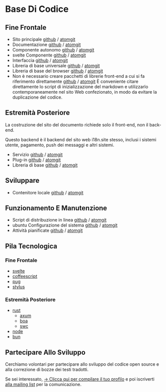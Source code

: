 # Base Di Codice

## Fine Frontale

* Sito principale [github](https://github.com/i18n-site/site) / [atomgit](https://atomgit.com/i18n/proto)
* Documentazione [github](https://github.com/i18n-site/md) / [atomgit](https://atomgit.com/i18n/md)
* Componente autonomo [github](https://github.com/i18n-site/18x) / [atomgit](https://atomgit.com/i18n/18x)
* svelte Componente [github](https://github.com/i18n-site/plugin) / [atomgit](https://atomgit.com/i18n/plugin)
* Interfaccia [github](https://github.com/i18n-site/proto) / [atomgit](https://atomgit.com/i18n/proto)
* Libreria di base universale [github](https://github.com/i18n-site/lib) / [atomgit](https://atomgit.com/i18n/lib)
* Libreria di base del browser [github](https://github.com/i18n-site/ie) / [atomgit](https://atomgit.com/i18n/ie)
* Non è necessario creare pacchetti di librerie front-end a cui si fa riferimento direttamente [github](https://github.com/i18n-site/x) / [atomgit](https://atomgit.com/i18n/x)
  È conveniente citare direttamente lo script di inizializzazione del markdown e utilizzarlo contemporaneamente nel sito Web confezionato, in modo da evitare la duplicazione del codice.

## Estremità Posteriore

La costruzione del sito del documento richiede solo il front-end, non il back-end.

Questo backend è il backend del sito web i18n.site stesso, inclusi i sistemi utente, pagamento, push dei messaggi e altri sistemi.

* Servizio [github](https://github.com/i18n-api/srv) / [atomgit](https://atomgit.com/i18n-api/srv)
* Plug-in [github](https://github.com/i18n-api/pub) / [atomgit](https://atomgit.com/i18n-api/pub)
* Libreria di base [github](https://github.com/i18n-site/rust) / [atomgit](https://atomgit.com/i18n/rust)

## Sviluppare

* Contenitore locale [github](https://github.com/i18n-api/srv.docker) / [atomgit](https://atomgit.com/i18n-api/srv.docker)

## Funzionamento E Manutenzione

* Script di distribuzione in linea [github](https://github.com/i18n-ops/ops) / [atomgit](https://atomgit.com/i18n-ops/ops)
* ubuntu Configurazione del sistema [github](https://github.com/i18n-ops/ubuntu) / [atomgit](https://atomgit.com/i18n-ops/ubuntu)
* Attività pianificate [github](https://github.com/i18n-cron/cron) / [atomgit](https://atomgit.com/i18n/cron)

## Pila Tecnologica

### Fine Frontale

* [svelte](//svelte.dev)
* [coffeescript](//coffeescript.org)
* [pug](https://github.com/pugjs/pug)
* [stylus](https://stylus.com)

### Estremità Posteriore

* [rust](//rust.org)
  * [axum](//github.com/tokio-rs/axum)
  * [boa](//github.com/boa-dev/boa)
  * [swc](//swc.rs)
* [node](//nodejs.org)
* [bun](//bun.dev)

## Partecipare Allo Sviluppo

Cerchiamo volontari per partecipare allo sviluppo del codice open source e alla correzione di bozze dei testi tradotti.

Se sei interessato, [→ Clicca qui per compilare il tuo profilo](https://ggl.link/i18n) e poi iscriverti [alla mailing list](https://groups.google.com/u/2/g/i18n-site) per la comunicazione.